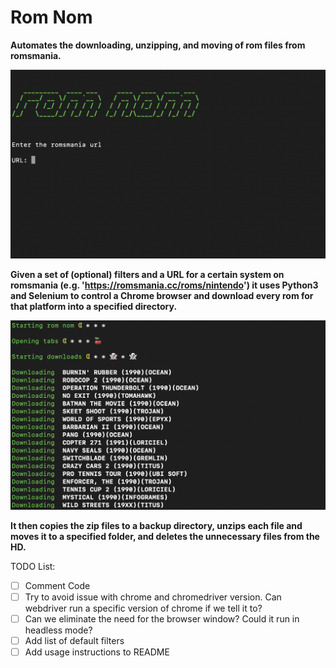 # Rom Nom

**Automates the downloading, unzipping, and moving of rom files from romsmania.**

![rom nom title screen](https://github.com/LenWinkler/Rom-nom/blob/master/screens/1.png)

**Given a set of (optional) filters and a URL for a certain system on romsmania (e.g. 'https://romsmania.cc/roms/nintendo') it 
uses Python3 and Selenium to control a Chrome browser and download every rom for that platform
into a specified directory.**

![rom nom downloading](https://github.com/LenWinkler/Rom-nom/blob/master/screens/2.png)

**It then copies the zip files to a backup directory, unzips each file and moves it to a
specified folder, and deletes the unnecessary files from the HD.**


TODO List:
- [ ] Comment Code
- [ ] Try to avoid issue with chrome and chromedriver version. Can webdriver run a
specific version of chrome if we tell it to?
- [ ] Can we eliminate the need for the browser window? Could it run in headless mode?
- [ ] Add list of default filters
- [ ] Add usage instructions to README
